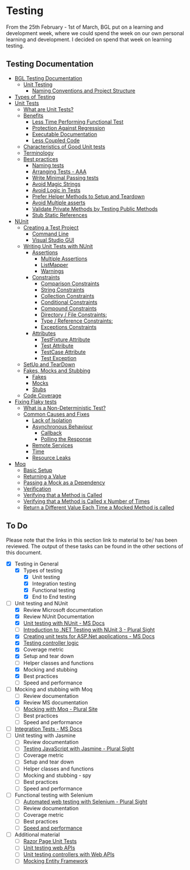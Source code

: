 # Testing
From the 25th February - 1st of March, BGL put on a learning and development week, where we could spend the week on our own personal learning and development. I decided on spend that week on learning testing.

## Testing Documentation
* [BGL Testing Documentation](http://confluence.bglgroup.net/pages/viewpage.action?pageId=38914119)
  * [Unit Testing](http://confluence.bglgroup.net/display/TE/Unit+Testing)
    + [Naming Conventions and Project Structure](http://confluence.bglgroup.net/display/TE/Unit+Testing#UnitTesting-NamingConventionandProjectStructure)
* [Types of Testing](/Notes/testing-types.md)
* [Unit Tests](/Notes/Unit-Tests.md)
  * [What are Unit Tests?](/Notes/Unit-Tests.md#what-are-unit-tests-)
  * [Benefits](/Notes/Unit-Tests.md#benefits)
    + [Less Time Performing Functional Test](/Notes/Unit-Tests.md#less-time-performing-functional-test)
    + [Protection Against Regression](/Notes/Unit-Tests.md#protection-against-regression)
    + [Executable Documentation](/Notes/Unit-Tests.md#executable-documentation)
    + [Less Coupled Code](/Notes/Unit-Tests.md#less-coupled-code)
  * [Characteristics of Good Unit tests](/Notes/Unit-Tests.md#characteristics-of-good-unit-tests)
  * [Terminology](/Notes/Unit-Tests.md#terminology)
  * [Best practices](/Notes/Unit-Tests.md#best-practices)
    + [Naming tests](/Notes/Unit-Tests.md#naming-tests)
    + [Arranging Tests - AAA](/Notes/Unit-Tests.md#arranging-tests---aaa)
    + [Write Minimal Passing tests](/Notes/Unit-Tests.md#write-minimal-passing-tests)
    + [Avoid Magic Strings](/Notes/Unit-Tests.md#avoid-magic-strings)
    + [Avoid Logic in Tests](/Notes/Unit-Tests.md#avoid-logic-in-tests)
    + [Prefer Helper Methods to Setup and Teardown](/Notes/Unit-Tests.md#prefer-helper-methods-to-setup-and-teardown)
    + [Avoid Multiple asserts](/Notes/Unit-Tests.md#avoid-multiple-asserts)
    + [Validate Private Methods by Testing Public Methods](#validate-private-methods-by-testing-public-methods)
    + [Stub Static References](#stub-static-references)
* [NUnit](/Notes/NUnit.md)
  * [Creating a Test Project](/Notes/NUnit.md#creating-a-test-project)
    + [Command Line](/Notes/NUnit.md#command-line)
    + [Visual Studio GUI](/Notes/NUnit.md#visual-studio-gui)
  * [Writing Unit Tests with NUnit](/Notes/NUnit.md#writing-unit-tests-with-nunit)
    + [Assertions](/Notes/NUnit.md#assertions)
      - [Multiple Assertions](/Notes/NUnit.md#multiple-assertions)
      - [ListMapper](/Notes/NUnit.md#listmapper)
      - [Warnings](/Notes/NUnit.md#warnings)
    + [Constraints](/Notes/NUnit.md#constraints)
      - [Comparison Constraints](/Notes/NUnit.md#comparison-constraints)
      - [String Constraints](/Notes/NUnit.md#string-constraints)
      - [Collection Constraints](/Notes/NUnit.md#collection-constraints)
      - [Conditional Constraints](/Notes/NUnit.md#conditional-constraints)
      - [Compound Constraints](/Notes/NUnit.md#compound-constraints)
      - [Directory / File Constraints:](/Notes/NUnit.md#directory---file-constraints-)
      - [Type / Reference Constraints:](/Notes/NUnit.md#type---reference-constraints-)
      - [Exceptions Constraints](/Notes/NUnit.md#exceptions-constraints)
    + [Attributes](/Notes/NUnit.md#attributes)
      - [TestFixture Attribute](/Notes/NUnit.md#testfixture-attribute)
      - [Test Attribute](/Notes/NUnit.md#test-attribute)
      - [TestCase Attribute](/Notes/NUnit.md#testcase-attribute)
      - [Test Exception](/Notes/NUnit.md#test-exception)
  * [SetUp and TearDown](/Notes/NUnit.md#setup-and-teardown)
  * [Fakes, Mocks and Stubbing](/Notes/NUnit.md#fakes--mocks-and-stubbing)
    + [Fakes](/Notes/NUnit.md#fakes)
    + [Mocks](/Notes/NUnit.md#mocks)
    + [Stubs](/Notes/NUnit.md#stubs)
  * [Code Coverage](/Notes/NUnit.md#code-coverage)
* [Fixing Flaky tests](/Notes/Non-Deterministic-Tests.md)
  * [What is a Non-Deterministic Test?](/Notes/Non-Deterministic-Tests.md#what-is-a-non-deterministic-test-)
  * [Common Causes and Fixes](/Notes/Non-Deterministic-Tests.md#common-causes-and-fixes)
    + [Lack of Isolation](/Notes/Non-Deterministic-Tests.md#lack-of-isolation)
    + [Asynchronous Behaviour](/Notes/Non-Deterministic-Tests.md#asynchronous-behaviour)
      - [Callback](/Notes/Non-Deterministic-Tests.md#callback)
      - [Polling the Response](/Notes/Non-Deterministic-Tests.md#polling-the-response)
    + [Remote Services](/Notes/Non-Deterministic-Tests.md#remote-services)
    + [Time](/Notes/Non-Deterministic-Tests.md#time)
    + [Resource Leaks](/Notes/Non-Deterministic-Tests.md#resource-leaks)
* [Moq](/Notes/Moq.md)
  * [Basic Setup](Notes/Moq.md#basic-setup)
   + [Returning a Value](Notes/Moq.md#returning-a-value)
   + [Passing a Mock as a Dependency](Notes/Moq.md#passing-a-mock-as-a-dependency)
  * [Verification](Notes/Moq.md#verification)
   + [Verifying that a Method is Called](Notes/Moq.md#verifying-that-a-method-is-called)
   + [Verifying that a Method is Called x Number of Times](Notes/Moq.md#verifying-that-a-method-is-called-x-number-of-times)
  * [Return a Different Value Each Time a Mocked Method is called](Notes/Moq.md#return-a-different-value-each-time-a-mocked-method-is-called)

## To Do
Please note that the links in this section link to material to be/ has been reviewed. The output of these tasks can be found in the other sections of this document.

- [x] Testing in General
  - [x] Types of testing
    - [x] Unit testing
    - [x] Integration testing
    - [x] Functional testing
    - [x] End to End testing
- [ ] Unit testing and NUnit
  - [x] Review Microsoft documentation
  - [x] Review NUnit Documentation
  - [x] [Unit testing with NUnit - MS Docs](https://docs.microsoft.com/en-gb/dotnet/core/testing/unit-testing-with-nunit?view=aspnetcore-2.2)
  - [ ] [Introduction to .NET Testing with NUnit 3 - Plural Sight](https://www.pluralsight.com/courses/nunit-3-dotnet-testing-introduction)
  - [x] [Creating unit tests for ASP.Net applications - MS Docs](https://docs.microsoft.com/en-us/aspnet/mvc/overview/older-versions-1/unit-testing/creating-unit-tests-for-asp-net-mvc-applications-cs )
  - [x] [Testing controller logic](https://docs.microsoft.com/en-gb/aspnet/core/mvc/controllers/testing?view=aspnetcore-2.2)
  - [x] Coverage metric
  - [x] Setup and tear down
  - [ ] Helper classes and functions
  - [x] Mocking and stubbing
  - [x] Best practices
  - [ ] Speed and performance
- [ ] Mocking and stubbing with Moq
  - [ ] Review documentation
  - [x] Review MS documentation
  - [ ] [Mocking with Moq - Plural Site](https://www.pluralsight.com/courses/mocking-with-moq)
  - [ ] Best practices
  - [ ] Speed and performance
- [ ] [Integration Tests - MS Docs](https://docs.microsoft.com/en-gb/aspnet/core/test/integration-tests?view=aspnetcore-2.2)
- [ ] Unit testing with Jasmine
  - [ ] Review documentation
  - [ ] [Testing JavaScript with Jasmine - Plural Sight ](https://www.pluralsight.com/courses/javascript-jasmine-typescript)
  - [ ] Coverage metric
  - [ ] Setup and tear down
  - [ ] Helper classes and functions
  - [ ] Mocking and stubbing - spy
  - [ ] Best practices
  - [ ] Speed and performance
- [ ] Functional testing with Selenium
  - [ ] [Automated web testing with Selenium - Plural Sight](https://www.pluralsight.com/courses/selenium)
  - [ ] Review documentation
  - [ ] Coverage metric
  - [ ] Best practices
  - [ ] [Speed and performance](https://seleniumjava.com/2015/12/12/how-to-make-selenium-webdriver-scripts-faster/)
- [ ] Additional material
  - [ ] [Razor Page Unit Tests](https://docs.microsoft.com/en-gb/aspnet/core/test/razor-pages-tests?view=aspnetcore-2.2)
  - [ ] [Unit testing web APIs](https://docs.microsoft.com/en-us/aspnet/web-api/overview/testing-and-debugging/unit-testing-with-aspnet-web-api)
  - [ ] [Unit testing controllers with Web APIs](https://docs.microsoft.com/en-us/aspnet/web-api/overview/testing-and-debugging/unit-testing-controllers-in-web-api)
  - [ ] [Mocking Entity Framework](https://docs.microsoft.com/en-us/aspnet/web-api/overview/testing-and-debugging/unit-testing-controllers-in-web-api)
